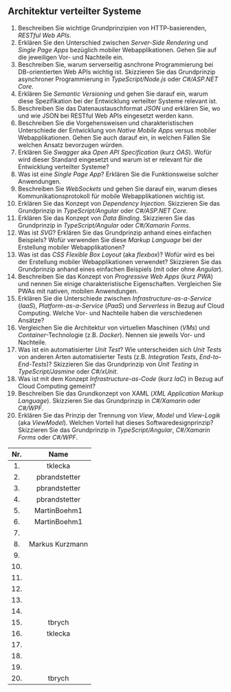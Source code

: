 ## Architektur verteilter Systeme

1. Beschreiben Sie wichtige Grundprinzipien von HTTP-basierenden, *RESTful Web APIs*.
1. Erklären Sie den Unterschied zwischen *Server-Side Rendering* und *Single Page Apps* bezüglich mobiler Webapplikationen. Gehen Sie auf die jeweiligen Vor- und Nachteile ein.
1. Beschreiben Sie, warum serverseitig asnchrone Programmierung bei DB-orientierten Web APIs wichtig ist. Skizzieren Sie das Grundprinzip asynchroner Programmierung in *TypeScript/Node.js* oder *C#/ASP.NET Core*.
1. Erklären Sie *Semantic Versioning* und gehen Sie darauf ein, warum diese Spezifikation bei der Entwicklung verteilter Systeme relevant ist.
1. Beschreiben Sie das Datenaustauschformat *JSON* und erklären Sie, wo und wie JSON bei RESTful Web APIs eingesetzt werden kann.
2. Beschreiben Sie die Vorgehensweisen und charakteristischen Unterschiede der Entwicklung von *Native Mobile Apps* versus mobiler Webapplikationen. Gehen Sie auch darauf ein, in welchen Fällen Sie welchen Ansatz bevorzugen würden.
3. Erklären Sie *Swagger* aka *Open API Specification* (kurz *OAS*). Wofür wird dieser Standard eingesetzt und warum ist er relevant für die Entwicklung verteilter Systeme?
4. Was ist eine *Single Page App*? Erklären Sie die Funktionsweise solcher Anwendungen.
5. Beschreiben Sie *WebSockets* und gehen Sie darauf ein, warum dieses Kommunikationsprotokoll für mobile Webapplikationen wichtig ist.
6. Erklären Sie das Konzept von *Dependency Injection*. Skizzieren Sie das Grundprinzip in *TypeScript/Angular* oder *C#/ASP.NET Core*.
7. Erklären Sie das Konzept von *Data Binding*. Skizzieren Sie das Grundprinzip in *TypeScript/Angular* oder *C#/Xamarin Forms*.
8. Was ist *SVG*? Erklären Sie das Grundprinzip anhand eines einfachen Beispiels? Wofür verwenden Sie diese *Markup Language* bei der Erstellung mobiler Webapplikationen?
9. Was ist das *CSS Flexible Box Layout* (aka *flexbox*)? Wofür wird es bei der Erstellung mobiler Webapplikationen verwendet? Skizzieren Sie das Grundprinzip anhand eines einfachen Beispiels (mit oder ohne *Angular*).
10. Beschreiben Sie das Konzept von *Progressive Web Apps* (kurz *PWA*) und nennen Sie einige charakteristische Eigenschaften. Vergleichen Sie PWAs mit nativen, mobilen Anwendungen.
11. Erklären Sie die Unterschiede zwischen *Infrastructure-as-a-Service* (*IaaS*), *Platform-as-a-Service* (*PaaS*) und *Serverless* in Bezug auf Cloud Computing. Welche Vor- und Nachteile haben die verschiedenen Ansätze?
12. Vergleichen Sie die Architektur von virtuellen Maschinen (*VMs*) und *Container*-Technologie (z.B. *Docker*). Nennen sie jeweils Vor- und Nachteile.
13. Was ist ein automatisierter *Unit Test*? Wie unterscheiden sich *Unit Tests* von anderen Arten automatisierter Tests (z.B. *Integration Tests*, *End-to-End-Tests*)? Skizzieren Sie das Grundprinzip von *Unit Testing* in *TypeScript/Jasmine* oder *C#/xUnit*.
14. Was ist mit dem Konzept *Infrastructure-as-Code* (kurz *IaC*) in Bezug auf Cloud Computing gemeint?
15. Beschreiben Sie das Grundkonzept von XAML (*XML Application Markup Language*). Skizzieren Sie das Grundprinzip in *C#/Xamarin* oder *C#/WPF*.
16. Erklären Sie das Prinzip der Trennung von *View*, *Model* und *View-Logik* (aka *ViewModel*). Welchen Vorteil hat dieses Softwaredesignprinzip? Skizzieren Sie das Grundprinzip in *TypeScript/Angular*, *C#/Xamarin Forms* oder *C#/WPF*.

| Nr. | Name |  
|:-:|:-:|
| 1. |tklecka|  
| 2. | pbrandstetter |  
| 3. | pbrandstetter |  
| 4. | pbrandstetter |  
| 5. | MartinBoehm1|  
| 6. | MartinBoehm1|  
| 7. | |  
| 8. | Markus Kurzmann |  
| 9. | |  
| 10. | |  
| 11. | |  
| 12. | |  
| 13. | |  
| 14. | |  
| 15. | tbrych |  
| 16. |tklecka|  
| 17. | |  
| 18. | |  
| 19. | |  
| 20. | tbrych |  
